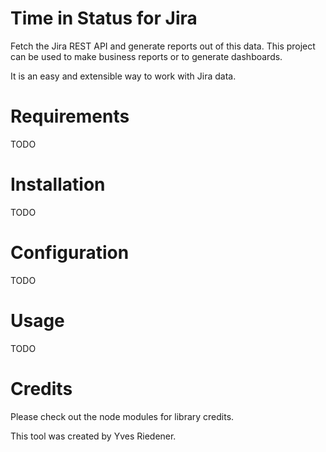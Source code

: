 # Time in Status for Jira

Fetch the Jira REST API and generate reports out of this data.
This project can be used to make business reports or to generate dashboards.

It is an easy and extensible way to work with Jira data.

# Requirements

TODO

# Installation

TODO

# Configuration

TODO

# Usage

TODO

# Credits

Please check out the node modules for library credits.

This tool was created by Yves Riedener. 
